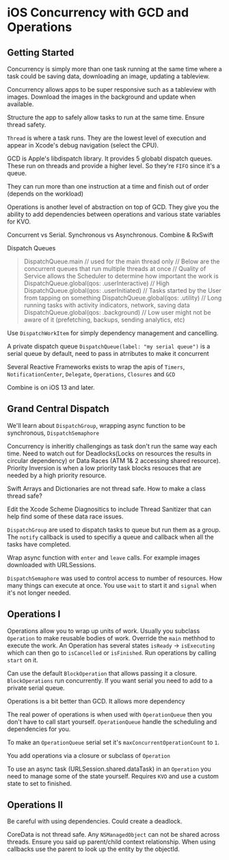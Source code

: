 # iOS Concurrency with GCD and Operations

## Getting Started

Concurrency is simply more than one task running at the same time where a task could be saving data, downloading an image, updating a tableview. 

Concurrency allows apps to be super responsive such as a tableview with images. Download the images in the background and update when available.

Structure the app to safely allow tasks to run at the same time. Ensure thread safety.

`Thread` is where a task runs. They are the lowest level of execution and appear in Xcode's debug navigation (select the CPU).

GCD is Apple's libdispatch library. It provides 5 globabl dispatch queues. These run on threads and provide a higher level. So they're `FIFO` since it's a queue.

They can run more than one instruction at a time and finish out of order (depends on the workload)

Operations is another level of abstraction on top of GCD. They give you the ability to add dependencies between operations and various state variables for KVO.

Concurrent vs Serial. Synchronous vs Asynchronous. Combine & RxSwift

Dispatch Queues

> DispatchQueue.main // used for the main thread only
> // Below are the concurrent queues that run multiple threads at once
> // Quality of Service allows the Scheduler to determine how important the work is
> DispatchQueue.global(qos: .userInteractive) // High
> DispatchQueue.global(qos: .userInitiated) // Tasks started by the User from tapping on something
> DispatchQueue.global(qos: .utility) // Long running tasks with activity indicators, network, saving data
> DispatchQueue.global(qos: .background) // Low user might not be aware of it (prefetching, backups, sending analytics, etc)

Use `DispatchWorkItem` for simply dependency management and cancelling.

A private dispatch queue `DispatchQueue(label: "my serial queue")` is a serial queue by default, need to pass in atrributes to make it concurrent

Several Reactive Frameworks exists to wrap the apis of `Timers`, `NotificationCenter`, `Delegate`, `Operations`, `Closures` and `GCD`

Combine is on iOS 13 and later.

## Grand Central Dispatch

We'll learn about `DispatchGroup`, wrapping async function to be synchronous, `DispatchSemaphore`

Concurrency is inheritly challengings as task don't run the same way each time. Need to watch out for Deadlocks(Locks on resources the results in circular dependency) or Data Races (ATM 1& 2 accessing shared resource). Priority Inversion is when a low priority task blocks resouces that are needed by a high priority resource.

Swift Arrays and Dictionaries are not thread safe. How to make a class thread safe?

Edit the Xcode Scheme Diagnositics to include Thread Sanitizer that can help find some of these data race issues.

`DispatchGroup` are used to dispatch tasks to queue but run them as a group. The `notify` callback is used to specifiy a queue and callback when all the tasks have completed.

Wrap async function with `enter` and `leave` calls. For example images downloaded with URLSessions.

`DispatchSemaphore` was used to control access to number of resources. How many things can execute at once. You use `wait` to start it and `signal` when it's not longer needed.

## Operations I

Operations allow you to wrap up units of work. Usually you subclass `Operation` to make reusable bodies of work. Override the `main` methhod to execute the work. An Operation has several states `isReady` -> `isExecuting` which can then go to `isCancelled` or `isFinished`. Run operations by calling `start` on it.

Can use the default `BlockOperation` that allows passing it a closure. `BlockOperations` run concurrently. If you want serial you need to add to a private serial queue.

Operations is a bit better than GCD. It allows more dependency 

The real power of operations is when used with `OperationQueue` then you don't have to call start yourself. `OperationQueue` handle the scheduling and dependencies for you.

To make an `OperationQueue` serial set it's `maxConcurrentOperationCount` to `1`.

You add operations via a closure or subclass of `Operation`

To use an async task (URLSession.shared.dataTask) in an `Operation` you need to manage some of the state yourself. Requires `KVO` and use a custom state to set to finished.

## Operations II

Be careful with using dependencies. Could create a deadlock.

CoreData is not thread safe. Any `NSManagedObject` can not be shared across threads. Ensure you said up parent/child context relationship. When using callbacks use the parent to look up the entity by the objectId.